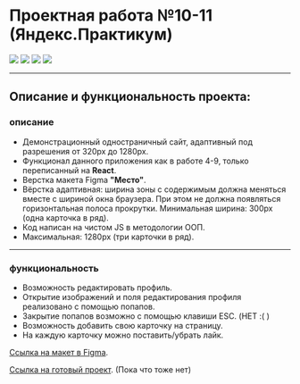 # Проектная работа №10-11 (Яндекс.Практикум)
![](https://shields.io/badge/-HTML-orange) 
![](https://shields.io/badge/-CSS-blue)
![](https://shields.io/badge/-JavaScript-yellow)
![](https://shields.io/badge/-React-05D9FF)
***
## Описание и функциональность проекта:
### описание
* Демонстрационный одностраничный сайт, адаптивный под разрешения от 320px до 1280px. 
* Функционал данного приложения как в работе 4-9, только переписанный на **React**.
* Верстка макета Figma **"Место"**.
* Вёрстка адаптивная: ширина зоны с содержимым должна меняться вместе с шириной окна браузера. При этом не должна появляться горизонтальная полоса прокрутки. Минимальная ширина: 300px (одна карточка в ряд).
* Код написан на чистом JS в методологии ООП.
* Максимальная: 1280px (три карточки в ряд).
***
### функциональность
* Возможность редактировать профиль.
* Открытие изображений и поля редактирования профиля реализовано с помощью попапов.
* Закрытие попапов возможно с помощью клавиши ESC. (НЕТ :( )
* Возможность добавить свою карточку на страницу.
* На каждую карточку можно поставить/убрать лайк.

[Ссылка на макет в Figma](https://www.figma.com/file/2cn9N9jSkmxD84oJik7xL7/JavaScript.-Sprint-4).

[Ссылка на готовый проект](https://tyt34.github.io/mesto-react/). (Пока что тоже нет)
